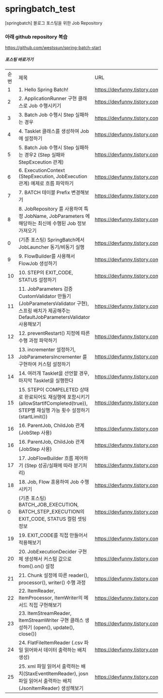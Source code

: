 # springbatch_test
[springbatch] 블로그 포스팅을 위한 Job Repository

### 아래 github repository 복습
https://github.com/westssun/spring-batch-start


##### 포스팅 바로가기
| | | |
|-|-|-|
|순번|제목|URL|
|1|1. Hello Spring Batch!|https://devfunny.tistory.com/754|
|2|2. ApplicationRunner 구현 클래스로 Job 수행시키기|https://devfunny.tistory.com/755|
|3|3. Batch Job 수행시 Step 실패하는 경우 |https://devfunny.tistory.com/758|
|4|4. Tasklet 클래스를 생성하여 Job에 설정하기 |https://devfunny.tistory.com/759|
|5|5. Batch Job 수행시 Step 실패하는 경우2 (Step 실패와 StepExceution 관계)|https://devfunny.tistory.com/765|
|6|6. ExecutionContext (StepExecution, JobExecution 관계) 예제로 흐름 파악하기|https://devfunny.tistory.com/769|
|7|7. BATCH 테이블 Prefix 변경해보기|https://devfunny.tistory.com/774|
|8|8. JobRepository 를 사용하여 특정 JobName, JobParameters 에 해당하는 최신에 수행된 Job 정보 가져오기|https://devfunny.tistory.com/769|
|0|(기존 포스팅) SpringBatch에서 JobLauncher 동기/비동기 실행|https://devfunny.tistory.com/688|
|9|9. FlowBuilder를 사용해서 FlowJob 생성하기|https://devfunny.tistory.com/776|
|10|10. STEP의 EXIT_CODE, STATUS 설정하기|https://devfunny.tistory.com/778|
|11|11. JobParameters 검증 CustomValidator 만들기 (JobParametersValidator 구현), 스프링 배치가 제공해주는 DefaultJobParametersValidator 사용해보기|https://devfunny.tistory.com/779|
|12|12. preventRestart() 지정에 따른 수행 과정 파악하기|https://devfunny.tistory.com/786|
|13|13. incrementer 설정하기, JobParametersIncrementer 를 구현하여 커스텀 설정하기|https://devfunny.tistory.com/790|
|14|14. 여러개 Tasklet을 선언할 경우, 마지막 Tasklet을 실행한다|https://devfunny.tistory.com/792|
|15|15. STEP이 COMPELETED 상태로 완료되어도 재실행에 포함시키기 (allowStartIfCompleted(true)), STEP별 재실행 가능 횟수 설정하기 (startLimit())|https://devfunny.tistory.com/794|
|16|16. ParentJob, ChildJob 관계 (JobStep 사용)|https://devfunny.tistory.com/798|
|16|16. ParentJob, ChildJob 관계 (JobStep 사용)|https://devfunny.tistory.com/798|
|17|17. JobFlowBuilder 흐름 제어하기 (Step 성공/실패에 따라 분기처리)|https://devfunny.tistory.com/801|
|18|18. Job, Flow 혼용하여 Job 수행시키기|https://devfunny.tistory.com/802|
|0|(기존 포스팅) BATCH_JOB_EXECUTION, BATCH_STEP_EXECUTION의 EXIT_CODE, STATUS 컬럼 셋팅 정보|https://devfunny.tistory.com/698|
|19|19. EXIT_CODE를 직접 만들어서 적용해보기|https://devfunny.tistory.com/803|
|20|20. JobExecutionDecider 구현체 생성해서 커스텀 값으로 from().on() 설정|https://devfunny.tistory.com/805|
|21|21. Chunk 설정에 따른 reader(), processor(), writer() 수행 과정|https://devfunny.tistory.com/818|
|22|22. ItemReader, ItemProcessor, ItemWriter의 메서드 직접 구현해보기|https://devfunny.tistory.com/821|
|23|23. ItemStreamReader, ItemStreamWriter 구현 클래스 생성하기 (open(), update(), close())|https://devfunny.tistory.com/824|
|24|24. FlatFileItemReader (.csv 파일 읽어와서 데이터 출력하는 배치 생성)|https://devfunny.tistory.com/825|
|25|25. xml 파일 읽어서 출력하는 배치(StaxEventItemReader), josn 파일 읽어서 출력하는 배치(JsonItemReader) 생성해보기|https://devfunny.tistory.com/826|